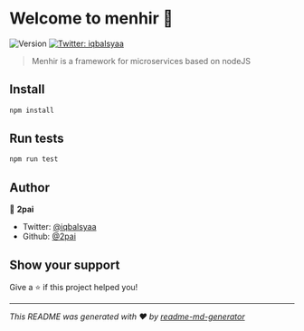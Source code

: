 # Welcome to menhir 👋
![Version](https://img.shields.io/badge/version-1.0.0-blue.svg?cacheSeconds=2592000)
[![Twitter: iqbalsyaa](https://img.shields.io/twitter/follow/iqbalsyaa.svg?style=social)](https://twitter.com/iqbalsyaa)

> Menhir is a framework for microservices based on nodeJS

## Install

```sh
npm install
```

## Run tests

```sh
npm run test
```

## Author

👤 **2pai**

* Twitter: [@iqbalsyaa](https://twitter.com/iqbalsyaa)
* Github: [@2pai](https://github.com/2pai)

## Show your support

Give a ⭐️ if this project helped you!


***
_This README was generated with ❤️ by [readme-md-generator](https://github.com/kefranabg/readme-md-generator)_
